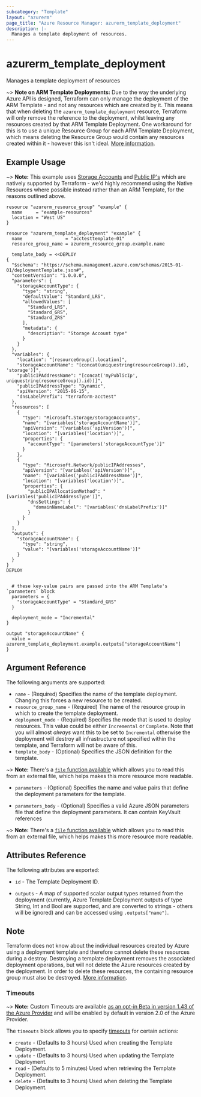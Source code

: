 ```yaml
---
subcategory: "Template"
layout: "azurerm"
page_title: "Azure Resource Manager: azurerm_template_deployment"
description: |-
  Manages a template deployment of resources.
---
```


# azurerm_template_deployment

Manages a template deployment of resources

~> **Note on ARM Template Deployments:** Due to the way the underlying Azure API is designed, Terraform can only manage the deployment of the ARM Template - and not any resources which are created by it.
This means that when deleting the `azurerm_template_deployment` resource, Terraform will only remove the reference to the deployment, whilst leaving any resources created by that ARM Template Deployment.
One workaround for this is to use a unique Resource Group for each ARM Template Deployment, which means deleting the Resource Group would contain any resources created within it - however this isn't ideal. [More information](https://docs.microsoft.com/en-us/rest/api/resources/deployments#Deployments_Delete).

## Example Usage

~> **Note:** This example uses [Storage Accounts](storage_account.html) and [Public IP's](public_ip.html) which are natively supported by Terraform - we'd highly recommend using the Native Resources where possible instead rather than an ARM Template, for the reasons outlined above.

```hcl
resource "azurerm_resource_group" "example" {
  name     = "example-resources"
  location = "West US"
}

resource "azurerm_template_deployment" "example" {
  name                = "acctesttemplate-01"
  resource_group_name = azurerm_resource_group.example.name

  template_body = <<DEPLOY
{
  "$schema": "https://schema.management.azure.com/schemas/2015-01-01/deploymentTemplate.json#",
  "contentVersion": "1.0.0.0",
  "parameters": {
    "storageAccountType": {
      "type": "string",
      "defaultValue": "Standard_LRS",
      "allowedValues": [
        "Standard_LRS",
        "Standard_GRS",
        "Standard_ZRS"
      ],
      "metadata": {
        "description": "Storage Account type"
      }
    }
  },
  "variables": {
    "location": "[resourceGroup().location]",
    "storageAccountName": "[concat(uniquestring(resourceGroup().id), 'storage')]",
    "publicIPAddressName": "[concat('myPublicIp', uniquestring(resourceGroup().id))]",
    "publicIPAddressType": "Dynamic",
    "apiVersion": "2015-06-15",
    "dnsLabelPrefix": "terraform-acctest"
  },
  "resources": [
    {
      "type": "Microsoft.Storage/storageAccounts",
      "name": "[variables('storageAccountName')]",
      "apiVersion": "[variables('apiVersion')]",
      "location": "[variables('location')]",
      "properties": {
        "accountType": "[parameters('storageAccountType')]"
      }
    },
    {
      "type": "Microsoft.Network/publicIPAddresses",
      "apiVersion": "[variables('apiVersion')]",
      "name": "[variables('publicIPAddressName')]",
      "location": "[variables('location')]",
      "properties": {
        "publicIPAllocationMethod": "[variables('publicIPAddressType')]",
        "dnsSettings": {
          "domainNameLabel": "[variables('dnsLabelPrefix')]"
        }
      }
    }
  ],
  "outputs": {
    "storageAccountName": {
      "type": "string",
      "value": "[variables('storageAccountName')]"
    }
  }
}
DEPLOY


  # these key-value pairs are passed into the ARM Template's `parameters` block
  parameters = {
    "storageAccountType" = "Standard_GRS"
  }

  deployment_mode = "Incremental"
}

output "storageAccountName" {
  value = azurerm_template_deployment.example.outputs["storageAccountName"]
}
```

## Argument Reference

The following arguments are supported:

* `name` - (Required) Specifies the name of the template deployment. Changing this forces a
    new resource to be created.
* `resource_group_name` - (Required) The name of the resource group in which to
    create the template deployment.
* `deployment_mode` - (Required) Specifies the mode that is used to deploy resources. This value could be either `Incremental` or `Complete`.
    Note that you will almost *always* want this to be set to `Incremental` otherwise the deployment will destroy all infrastructure not
    specified within the template, and Terraform will not be aware of this.
* `template_body` - (Optional) Specifies the JSON definition for the template.

~> **Note:** There's a [`file` function available](https://www.terraform.io/docs/configuration/functions/file.html) which allows you to read this from an external file, which helps makes this more resource more readable.

* `parameters` - (Optional) Specifies the name and value pairs that define the deployment parameters for the template.

* `parameters_body` - (Optional) Specifies a valid Azure JSON parameters file that define the deployment parameters. It can contain KeyVault references

~> **Note:** There's a [`file` function available](https://www.terraform.io/docs/configuration/functions/file.html) which allows you to read this from an external file, which helps makes this more resource more readable.

## Attributes Reference

The following attributes are exported:

* `id` - The Template Deployment ID.

* `outputs` - A map of supported scalar output types returned from the deployment (currently, Azure Template Deployment outputs of type String, Int and Bool are supported, and are converted to strings - others will be ignored) and can be accessed using `.outputs["name"]`.

## Note

Terraform does not know about the individual resources created by Azure using a deployment template and therefore cannot delete these resources during a destroy. Destroying a template deployment removes the associated deployment operations, but will not delete the Azure resources created by the deployment. In order to delete these resources, the containing resource group must also be destroyed. [More information](https://docs.microsoft.com/en-us/rest/api/resources/deployments#Deployments_Delete).

### Timeouts

~> **Note:** Custom Timeouts are available [as an opt-in Beta in version 1.43 of the Azure Provider](/docs/providers/azurerm/guides/2.0-beta.html) and will be enabled by default in version 2.0 of the Azure Provider.

The `timeouts` block allows you to specify [timeouts](https://www.terraform.io/docs/configuration/resources.html#timeouts) for certain actions:

* `create` - (Defaults to 3 hours) Used when creating the Template Deployment.
* `update` - (Defaults to 3 hours) Used when updating the Template Deployment.
* `read` - (Defaults to 5 minutes) Used when retrieving the Template Deployment.
* `delete` - (Defaults to 3 hours) Used when deleting the Template Deployment.
